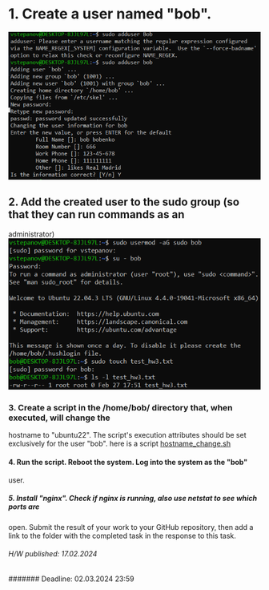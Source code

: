 # 1. Create a user named "bob".
![1_create_user_bob.png](screenshots%2F1_create_user_bob.png)
## 2. Add the created user to the sudo group (so that they can run commands as an
administrator)
![2_add__created_user__sudo_group.png](screenshots%2F2_add__created_user__sudo_group.png)
### 3. Create a script in the /home/bob/ directory that, when executed, will change the
hostname to "ubuntu22". The script's execution attributes should be set exclusively for the user "bob".
here is a script [hostname_change.sh](scripts%2Fhostname_change.sh)
#### 4. Run the script. Reboot the system. Log into the system as the "bob"
user.
##### 5. Install "nginx". Check if nginx is running, also use netstat to see which ports are
open.
Submit the result of your work to your GitHub repository, then add a link to the
folder with the completed task in the response to this task.


###### H/W published: 17.02.2024

####### Deadline: 02.03.2024 23:59
